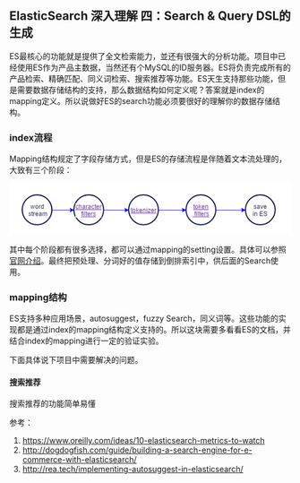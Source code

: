 ## ElasticSearch 深入理解 四：Search & Query DSL的生成
ES最核心的功能就是提供了全文检索能力，並还有很强大的分析功能。项目中已经使用ES作为产品主数据，当然还有个MySQL的ID服务器。ES将负责完成所有的产品检索、精确匹配、同义词检索、搜索推荐等功能。ES天生支持那些功能，但是需要数据存储结构的支持，那么数据结构如何定义呢？答案就是index的mapping定义。所以说做好ES的search功能必须要很好的理解你的数据存储结构。

### index流程
Mapping结构规定了字段存储方式，但是ES的存储流程是伴随着文本流处理的，大致有三个阶段：

![tokenizer](./tokenizer.png)

其中每个阶段都有很多选择，都可以通过mapping的setting设置。具体可以参照[官网介绍](https://www.elastic.co/guide/en/elasticsearch/reference/current/analysis-analyzers.html)。最终把预处理、分词好的值存储到倒排索引中，供后面的Search使用。

### mapping结构
ES支持多种应用场景，autosuggest，fuzzy Search，同义词等。这些功能的实现都是通过index的mapping结构定义支持的。所以这块需要多看看ES的文档，并结合index的mapping进行一定的验证实验。

下面具体说下项目中需要解决的问题。

#### 搜索推荐
搜索推荐的功能简单易懂


    
参考：
1. https://www.oreilly.com/ideas/10-elasticsearch-metrics-to-watch
2. http://dogdogfish.com/guide/building-a-search-engine-for-e-commerce-with-elasticsearch/
3. http://rea.tech/implementing-autosuggest-in-elasticsearch/

